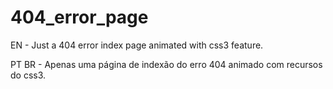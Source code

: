 # 404_error_page
EN - Just a 404 error index page animated with css3 feature.

PT BR - Apenas uma página de indexão do erro 404 animado com recursos do css3.
